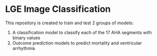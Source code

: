 # LGE Image Classification
This repository is created to train and test 2 groups of models:
1. A classification model to classify each of the 17 AHA segments with binary values
2. Outcome prediction models to predict mortality and ventricular arrhythmia
